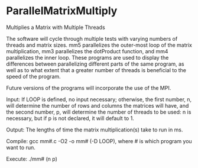 # ParallelMatrixMultiply
Multiplies a Matrix with Multiple Threads

The software will cycle through multiple tests with varying numbers of threads and matrix sizes. mm5 parallelizes the outer-most loop of the matrix multiplication, mm3 parallelizes the dotProduct function, and mm4 parallelizes the inner loop. These programs are used to display the differences between parallelizing different parts of the same program, as well as to what extent that a greater number of threads is beneficial to the speed of the program.

Future versions of the programs will incorporate the use of the MPI. 

Input: If LOOP is defined, no input necessary; otherwise, the first number, n, will determine the number of rows and columns the matrices will have, and the second number, p, will determine the number of threads to be used: n is necessary, but if p is not declared, it will default to 1.

Output: The lengths of time the matrix multiplication(s) take to run in ms.

Compile: gcc mm#.c -O2 -o mm# (-D LOOP), where # is which program you want to run.

Execute: ./mm# (n p)
